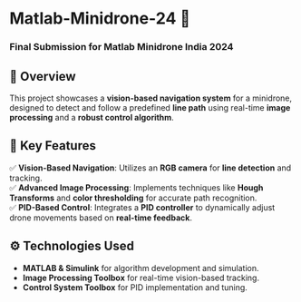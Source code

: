 # **Matlab-Minidrone-24** 🚁  

### **Final Submission for Matlab Minidrone India 2024**  

## 🔹 **Overview**  
This project showcases a **vision-based navigation system** for a minidrone, designed to detect and follow a predefined **line path** using real-time **image processing** and a **robust control algorithm**.  

## 🎯 **Key Features**  

✅ **Vision-Based Navigation**: Utilizes an **RGB camera** for **line detection** and tracking.  
✅ **Advanced Image Processing**: Implements techniques like **Hough Transforms** and **color thresholding** for accurate path recognition.  
✅ **PID-Based Control**: Integrates a **PID controller** to dynamically adjust drone movements based on **real-time feedback**.  

## ⚙ **Technologies Used**  

- **MATLAB & Simulink** for algorithm development and simulation.    
- **Image Processing Toolbox** for real-time vision-based tracking.  
- **Control System Toolbox** for PID implementation and tuning.
